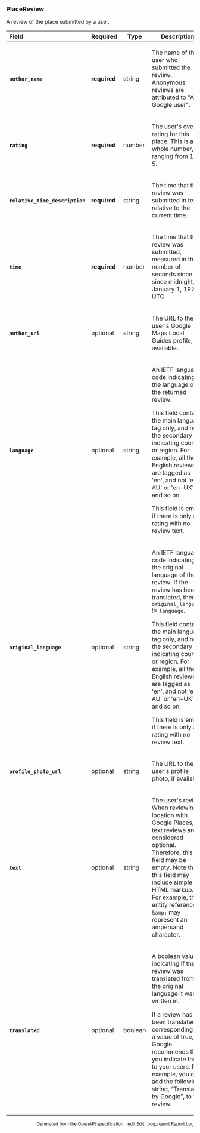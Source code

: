 <!--- This is a generated file, do not edit! -->
<!--- [START maps_http_schema_placereview] -->
<h3 class="schema-object" id="PlaceReview">PlaceReview</h3>

A review of the place submitted by a user.

| Field                                                                                                                                  | Required     | Type    | Description                                                                                                                                                                                                                                                                                                                                                                                                                                                                                                        |
| :------------------------------------------------------------------------------------------------------------------------------------- | ------------ | ------- | ------------------------------------------------------------------------------------------------------------------------------------------------------------------------------------------------------------------------------------------------------------------------------------------------------------------------------------------------------------------------------------------------------------------------------------------------------------------------------------------------------------------ |
| <h4 id="PlaceReview-author_name" class="add-link schema-object-property-key"><code>author_name</code></h4>                             | **required** | string  | <div class="nonref-property-description"><p>The name of the user who submitted the review. Anonymous reviews are attributed to "A Google user".</p></div>                                                                                                                                                                                                                                                                                                                                                          |
| <h4 id="PlaceReview-rating" class="add-link schema-object-property-key"><code>rating</code></h4>                                       | **required** | number  | <div class="nonref-property-description"><p>The user's overall rating for this place. This is a whole number, ranging from 1 to 5.</p></div>                                                                                                                                                                                                                                                                                                                                                                       |
| <h4 id="PlaceReview-relative_time_description" class="add-link schema-object-property-key"><code>relative_time_description</code></h4> | **required** | string  | <div class="nonref-property-description"><p>The time that the review was submitted in text, relative to the current time.</p></div>                                                                                                                                                                                                                                                                                                                                                                                |
| <h4 id="PlaceReview-time" class="add-link schema-object-property-key"><code>time</code></h4>                                           | **required** | number  | <div class="nonref-property-description"><p>The time that the review was submitted, measured in the number of seconds since since midnight, January 1, 1970 UTC.</p></div>                                                                                                                                                                                                                                                                                                                                         |
| <h4 id="PlaceReview-author_url" class="add-link schema-object-property-key"><code>author_url</code></h4>                               | optional     | string  | <div class="nonref-property-description"><p>The URL to the user's Google Maps Local Guides profile, if available.</p></div>                                                                                                                                                                                                                                                                                                                                                                                        |
| <h4 id="PlaceReview-language" class="add-link schema-object-property-key"><code>language</code></h4>                                   | optional     | string  | <div class="nonref-property-description"><p>An IETF language code indicating the language of the returned review.</p><p>This field contains the main language tag only, and not the secondary tag indicating country or region. For example, all the English reviews are tagged as 'en', and not 'en-AU' or 'en-UK' and so on.</p><p>This field is empty if there is only a rating with no review text.</p></div>                                                                                                  |
| <h4 id="PlaceReview-original_language" class="add-link schema-object-property-key"><code>original_language</code></h4>                 | optional     | string  | <div class="nonref-property-description"><p>An IETF language code indicating the original language of the review. If the review has been translated, then <code>original_language</code> != <code>language</code>.</p><p>This field contains the main language tag only, and not the secondary tag indicating country or region. For example, all the English reviews are tagged as 'en', and not 'en-AU' or 'en-UK' and so on.</p><p>This field is empty if there is only a rating with no review text.</p></div> |
| <h4 id="PlaceReview-profile_photo_url" class="add-link schema-object-property-key"><code>profile_photo_url</code></h4>                 | optional     | string  | <div class="nonref-property-description"><p>The URL to the user's profile photo, if available.</p></div>                                                                                                                                                                                                                                                                                                                                                                                                           |
| <h4 id="PlaceReview-text" class="add-link schema-object-property-key"><code>text</code></h4>                                           | optional     | string  | <div class="nonref-property-description"><p>The user's review. When reviewing a location with Google Places, text reviews are considered optional. Therefore, this field may be empty. Note that this field may include simple HTML markup. For example, the entity reference <code>&#x26;amp;</code> may represent an ampersand character.</p></div>                                                                                                                                                              |
| <h4 id="PlaceReview-translated" class="add-link schema-object-property-key"><code>translated</code></h4>                               | optional     | boolean | <div class="nonref-property-description"><p>A boolean value indicating if the review was translated from the original language it was written in.</p><p>If a review has been translated, corresponding to a value of true, Google recommends that you indicate this to your users. For example, you can add the following string, “Translated by Google”, to the review.</p></div>                                                                                                                                 |

<p style="text-align: right; font-size: smaller;">Generated from the <a class="gc-analytics-event" data-category="GMP" data-label="openapi-github" href="https://github.com/googlemaps/openapi-specification" title="Google Maps Platform OpenAPI Specification" class="external">OpenAPI specification</a>.
<a class="gc-analytics-event" data-category="GMP" data-label="openapi-github-maps-http-schema-placereview" data-action="edit" style="margin-left: 5px;" href="https://github.com/googlemaps/openapi-specification/blob/main/specification/schemas/PlaceReview.yml" title="Edit on GitHub"><span class="material-icons">edit</span> Edit</a>
<a class="gc-analytics-event" data-category="GMP" data-label="openapi-github-maps-http-schema-placereview" data-action="bug" style="margin-left: 5px;" href="https://github.com/googlemaps/openapi-specification/issues/new?assignees=&labels=type%3A+bug%2C+triage+me&template=bug_report.md&title=[schemas] Bug - PlaceReview" title="File bug for schemas on GitHub"><span class="material-icons">bug_report</span> Report bug</a>
</p>

<!--- [END maps_http_schema_placereview] -->
